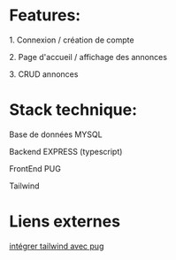 <h1>Features:</h1>
<p>1. Connexion / création de compte</p>
<p>2. Page d'accueil / affichage des annonces</p>
<p>3. CRUD annonces</p>

<h1>Stack technique:</h1>
<p>Base de données MYSQL</p>
<p>Backend EXPRESS (typescript)</p>
<p>FrontEnd PUG</p>
<p>Tailwind</p>

<h1>Liens externes</h1>
<a href="https://daily.dev/blog/how-to-use-tailwindcss-with-node-js-express-and-pug" target="_blanck">intégrer tailwind avec pug</a>
